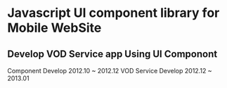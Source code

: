 # Javascript UI component library for Mobile WebSite


## Develop VOD Service app Using UI Componont 


Component Develop 2012.10 ~ 2012.12
VOD Service Develop 2012.12 ~ 2013.01
